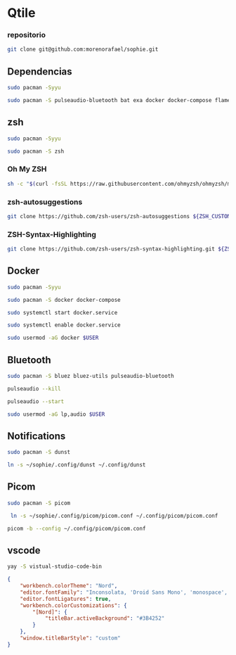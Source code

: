 # Qtile

### repositorio

```sh
git clone git@github.com:morenorafael/sophie.git
```

## Dependencias

```sh
sudo pacman -Syyu
```

```sh
sudo pacman -S pulseaudio-bluetooth bat exa docker docker-compose flameshot bluez bluez-utils nodejs npm neovim python-neovim ttf-ubuntu-mono-nerd ttf-font-awesome zip unzip neofetch zsh git firefox dunst gnu-netcat bind-tools picom
```

## zsh

```sh
sudo pacman -Syyu
```

```sh
sudo pacman -S zsh
```

### Oh My ZSH

```sh
sh -c "$(curl -fsSL https://raw.githubusercontent.com/ohmyzsh/ohmyzsh/master/tools/install.sh)"
```

### zsh-autosuggestions

```sh
git clone https://github.com/zsh-users/zsh-autosuggestions ${ZSH_CUSTOM:-~/.oh-my-zsh/custom}/plugins/zsh-autosuggestions
```

### ZSH-Syntax-Highlighting

```sh
git clone https://github.com/zsh-users/zsh-syntax-highlighting.git ${ZSH_CUSTOM:-~/.oh-my-zsh/custom}/plugins/zsh-syntax-highlighting
```

## Docker

```sh
sudo pacman -Syyu
```

```sh
sudo pacman -S docker docker-compose
```

```sh
sudo systemctl start docker.service
```

```sh
sudo systemctl enable docker.service
```

```sh
sudo usermod -aG docker $USER
```

## Bluetooth

```sh
sudo pacman -S bluez bluez-utils pulseaudio-bluetooth
```

```sh
pulseaudio --kill
```

```sh
pulseaudio --start
```

```sh
sudo usermod -aG lp,audio $USER
```


## Notifications

```sh
sudo pacman -S dunst
```

```sh
ln -s ~/sophie/.config/dunst ~/.config/dunst
```

## Picom

```sh
sudo pacman -S picom
```

```sh
 ln -s ~/sophie/.config/picom/picom.conf ~/.config/picom/picom.conf
```

```sh
picom -b --config ~/.config/picom/picom.conf
```

## vscode

```sh
yay -S vistual-studio-code-bin
```

```json
{
    "workbench.colorTheme": "Nord",
    "editor.fontFamily": "Inconsolata, 'Droid Sans Mono', 'monospace', monospace",
    "editor.fontLigatures": true,
    "workbench.colorCustomizations": {
        "[Nord]": {
            "titleBar.activeBackground": "#3B4252"
        }
    },
    "window.titleBarStyle": "custom"
}
```

